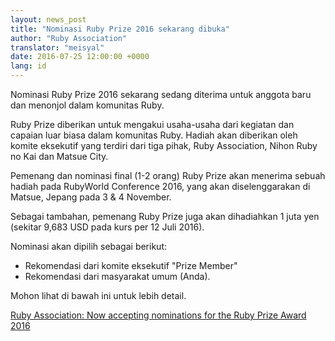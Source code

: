 ```yaml
---
layout: news_post
title: "Nominasi Ruby Prize 2016 sekarang dibuka"
author: "Ruby Association"
translator: "meisyal"
date: 2016-07-25 12:00:00 +0000
lang: id
---
```


Nominasi Ruby Prize 2016 sekarang sedang diterima untuk anggota baru dan menonjol
dalam komunitas Ruby.

Ruby Prize diberikan untuk mengakui usaha-usaha dari kegiatan dan
capaian luar biasa dalam komunitas Ruby. Hadiah akan diberikan oleh komite
eksekutif yang terdiri dari tiga pihak, Ruby Association, Nihon Ruby no Kai
dan Matsue City.

Pemenang dan nominasi final (1-2 orang) Ruby Prize akan menerima sebuah hadiah pada
RubyWorld Conference 2016, yang akan diselenggarakan di Matsue, Jepang pada 3 & 4
November.

Sebagai tambahan, pemenang Ruby Prize juga akan dihadiahkan 1 juta yen
(sekitar 9,683 USD pada kurs per 12 Juli 2016).

Nominasi akan dipilih sebagai berikut:

* Rekomendasi dari komite eksekutif "Prize Member"
* Rekomendasi dari masyarakat umum (Anda).

Mohon lihat di bawah ini untuk lebih detail.

[Ruby Association: Now accepting nominations for the Ruby Prize Award 2016](http://www.ruby.or.jp/en/news/20160725.html)
